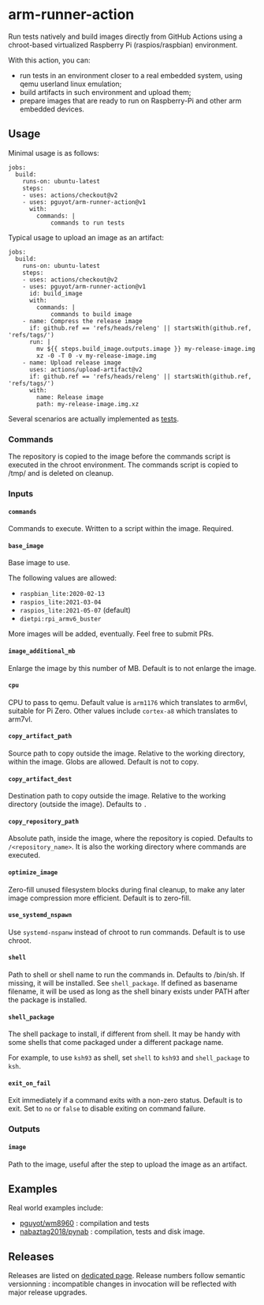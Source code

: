 # arm-runner-action

Run tests natively and build images directly from GitHub Actions using a
chroot-based virtualized Raspberry Pi (raspios/raspbian) environment.

With this action, you can:
- run tests in an environment closer to a real embedded system, using qemu
userland linux emulation;
- build artifacts in such environment and upload them;
- prepare images that are ready to run on Raspberry-Pi and other arm embedded
devices.

## Usage

Minimal usage is as follows:

    jobs:
      build:
        runs-on: ubuntu-latest
        steps:
        - uses: actions/checkout@v2
        - uses: pguyot/arm-runner-action@v1
          with:
            commands: |
                commands to run tests

Typical usage to upload an image as an artifact:

    jobs:
      build:
        runs-on: ubuntu-latest
        steps:
        - uses: actions/checkout@v2
        - uses: pguyot/arm-runner-action@v1
          id: build_image
          with:
            commands: |
                commands to build image
        - name: Compress the release image
          if: github.ref == 'refs/heads/releng' || startsWith(github.ref, 'refs/tags/')
          run: |
            mv ${{ steps.build_image.outputs.image }} my-release-image.img
            xz -0 -T 0 -v my-release-image.img
        - name: Upload release image
          uses: actions/upload-artifact@v2
          if: github.ref == 'refs/heads/releng' || startsWith(github.ref, 'refs/tags/')
          with:
            name: Release image
            path: my-release-image.img.xz

Several scenarios are actually implemented as [tests](/.github/workflows).

### Commands

The repository is copied to the image before the commands script is executed
in the chroot environment. The commands script is copied to /tmp/ and is
deleted on cleanup.

### Inputs

#### `commands`

Commands to execute. Written to a script within the image. Required.

#### `base_image`

Base image to use.

The following values are allowed:
- `raspbian_lite:2020-02-13`
- `raspios_lite:2021-03-04`
- `raspios_lite:2021-05-07` (default)
- `dietpi:rpi_armv6_buster`

More images will be added, eventually. Feel free to submit PRs.

#### `image_additional_mb`

Enlarge the image by this number of MB. Default is to not enlarge the image.

#### `cpu`

CPU to pass to qemu.
Default value is `arm1176` which translates to arm6vl, suitable for Pi Zero.
Other values include `cortex-a8` which translates to arm7vl.

#### `copy_artifact_path`

Source path to copy outside the image. Relative to the working directory,
within the image. Globs are allowed. Default is not to copy.

#### `copy_artifact_dest`

Destination path to copy outside the image. Relative to the working directory
(outside the image). Defaults to `.`

#### `copy_repository_path`

Absolute path, inside the image, where the repository is copied. Defaults
to `/<repository_name>`. It is also the working directory where commands are
executed.

#### `optimize_image`

Zero-fill unused filesystem blocks during final cleanup, to make any later
image compression more efficient. Default is to zero-fill.

#### `use_systemd_nspawn`

Use `systemd-nspanw` instead of chroot to run commands. Default is to use
chroot.

#### `shell`

Path to shell or shell name to run the commands in. Defaults to /bin/sh.
If missing, it will be installed. See `shell_package`.
If defined as basename filename, it will be used as long as the shell binary
exists under PATH after the package is installed.

#### `shell_package`

The shell package to install, if different from shell. It may be handy
with some shells that come packaged under a different package name.

For example, to use `ksh93` as shell, set `shell` to `ksh93` and
`shell_package` to `ksh`.

#### `exit_on_fail`

Exit immediately if a command exits with a non-zero status. Default is to exit.
Set to `no` or `false` to disable exiting on command failure.

### Outputs

#### `image`

Path to the image, useful after the step to upload the image as an artifact.

## Examples

Real world examples include:
- [pguyot/wm8960](https://github.com/pguyot/wm8960/blob/master/.github/workflows/arm-runner.yml) : compilation and tests
- [nabaztag2018/pynab](https://github.com/nabaztag2018/pynab/blob/master/.github/workflows/arm-runner.yml) : compilation, tests and disk image.

## Releases

Releases are listed on [dedicated page](https://github.com/pguyot/arm-runner-action/releases).
Release numbers follow semantic versionning : incompatible changes in invocation will be reflected with major release upgrades.
